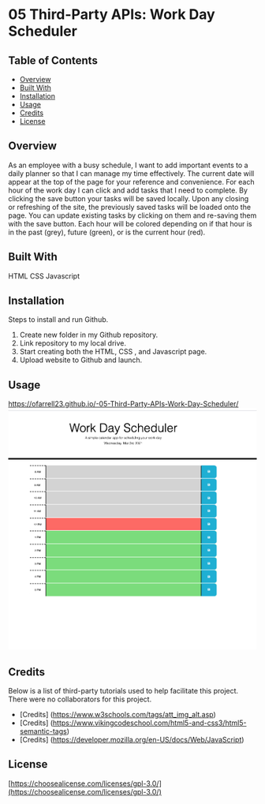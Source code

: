 # 05 Third-Party APIs: Work Day Scheduler

## Table of Contents

* [Overview](#overview)
* [Built With](#builtwith)
* [Installation](#installation)
* [Usage](#usage)
* [Credits](#credits)
* [License](#license)

## Overview
As an employee with a busy schedule, I want to add important events to a daily planner so that I can manage my time effectively. The current date will appear at the top of the page for your reference and convenience. For each hour of the work day I can click and add tasks that I need to complete. By clicking the save button your tasks will be saved locally. Upon any closing or refreshing of the site, the previously saved tasks will be loaded onto the page. You can update existing tasks by clicking on them and re-saving them with the save button. Each hour will be colored depending on if that hour is in the past (grey), future (green), or is the current hour (red).

## Built With
HTML
CSS
Javascript

## Installation
Steps to install and run Github.

1. Create new folder in my Github repository.
2. Link repository to my local drive.
3. Start creating both the HTML, CSS , and Javascript page.
4. Upload website to Github and launch.

## Usage 
https://ofarrell23.github.io/-05-Third-Party-APIs-Work-Day-Scheduler/
![alt.text](./assets/Calendar.png)

## Credits

Below is a list of third-party tutorials used to help facilitate this project. There were no collaborators for this project.

* [Credits] (https://www.w3schools.com/tags/att_img_alt.asp)
* [Credits] (https://www.vikingcodeschool.com/html5-and-css3/html5-semantic-tags)
* [Credits] (https://developer.mozilla.org/en-US/docs/Web/JavaScript)

## License

[https://choosealicense.com/licenses/gpl-3.0/](https://choosealicense.com/licenses/gpl-3.0/) 

